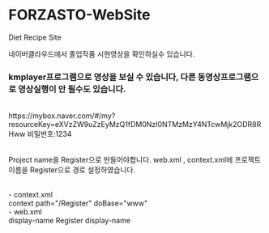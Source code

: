 # FORZASTO-WebSite

Diet Recipe Site

네이버클라우드에서 졸업작품 시현영상을 확인하실수 있습니다. 
<br>
### kmplayer프로그램으로 영상을 보실 수 있습니다, 다른 동영상프로그램으로 영상실행이 안 될수도 있습니다. 
<br>
https://mybox.naver.com/#/my?resourceKey=eXVzZW9uZzEyMzQ1fDM0NzI0NTMzMzY4NTcwMjk2ODR8RHww
비밀번호:1234
<br><br>

Project name을 Register으로 만들어야합니다. 
web.xml , context.xml에 프로젝트이름을 Register으로 경로 설정하였습니다.

<br>
- context.xml
<br>
context path="/Register" doBase="www"

<br>
- web.xml
<br>
display-name
Register
display-name
